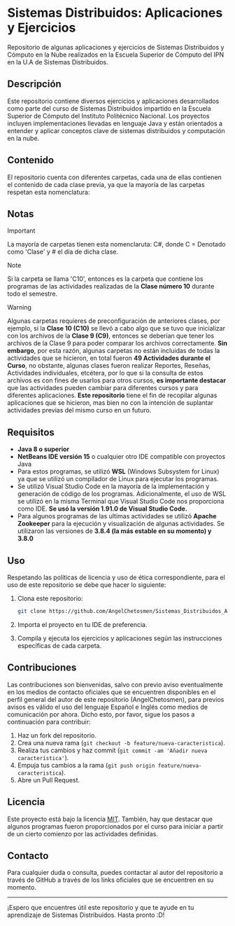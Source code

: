 # Sistemas Distribuidos: Aplicaciones y Ejercicios

Repositorio de algunas aplicaciones y ejercicios de Sistemas Distribuidos y Cómputo en la Nube realizados en la Escuela Superior de Cómputo del IPN en la U.A de Sistemas Distribuidos.

## Descripción

Este repositorio contiene diversos ejercicios y aplicaciones desarrollados como parte del curso de Sistemas Distribuidos impartido en la Escuela Superior de Cómputo del Instituto Politécnico Nacional. Los proyectos incluyen implementaciones llevadas en lenguaje Java y están orientados a entender y aplicar conceptos clave de sistemas distribuidos y computación en la nube.

## Contenido

El repositorio cuenta con diferentes carpetas, cada una de ellas contienen el contenido de cada clase previa, ya que la mayoría de las carpetas respetan esta nomenclatura: 

## Notas

> [!IMPORTANT]
La mayoría de carpetas tienen esta nomenclaruta: C#, donde C = Denotado como 'Clase' y # el día de dicha clase.

> [!NOTE]
Si la carpeta se llama 'C10', entonces es la carpeta que contiene los programas de las actividades realizadas de la **Clase número 10** durante todo el semestre.


> [!WARNING]
Algunas carpetas requieres de preconfiguración de anteriores clases, por ejemplo, si la **Clase 10 (C10)** se llevó a cabo algo que se tuvo que inicializar con los archivos de la **Clase 9 (C9)**, entonces se deberían que tener los archivos de la Clase 9 para poder comparar los archivos correctamente. **Sin embargo**, por esta razón,  algunas carpetas  no están incluidas de todas la actividades que se hicieron, en total fueron **49 Actividades durante el Curso**, no obstante, algunas clases fueron realizar Reportes, Reseñas, Actividades individuales, etcétera, por lo que si la consulta de estos archivos es con fines de usarlos para otros cursos, **es importante destacar** que las actividades pueden cambiar para diferentes cursos y para diferentes aplicaciones. **Este repositorio** tiene el fin de recopilar algunas aplicaciones que se hicieron, mas bien no con la intención de suplantar actividades previas del mismo curso en un futuro.

## Requisitos

- **Java 8 o superior**
- **NetBeans IDE versión 15** o cualquier otro IDE compatible con proyectos Java
- Para estos programas, se utilizó **WSL** (Windows Subsystem for Linux) ya que se utilizó un compilador de Linux para ejecutar los programas. 
- Se utilizó Visual Studio Code en la mayoría de la implementación y generación de código de los programas. Adicionalmente, el uso de WSL se utilizó en la misma Terminal que Visual Studio Code nos proporciona como IDE. **Se usó la versión 1.91.0 de Visual Studio Code.**  
- Para algunos programas de las ultimas actividades se utilizó **Apache Zookeeper** para la ejecución y visualización de algunas actividades. Se utilizaron las versiones de **3.8.4 (la más estable en su momento) y 3.8.0**

## Uso

Respetando las políticas de licencia y uso de ética correspondiente, para el uso de este repositorio se debe que hacer lo siguiente: 

1. Clona este repositorio:
    ```bash
    git clone https://github.com/AngelChetosmen/Sistemas_Distribuidos_Aplicaciones_y_Ejercicios.git
    ```
2. Importa el proyecto en tu IDE de preferencia.

3. Compila y ejecuta los ejercicios y aplicaciones según las instrucciones específicas de cada carpeta.

## Contribuciones

Las contribuciones son bienvenidas, salvo con previo aviso eventualmente en los medios de contacto oficiales que se encuentren disponibles en el perfil general del autor de este repositorio (AngelChetosmen), para previos avisos es válido el uso del lenguaje Español e Inglés como medios de comunicación por ahora. Dicho esto, por favor, sigue los pasos a continuación para contribuir:

1. Haz un fork del repositorio.
2. Crea una nueva rama (`git checkout -b feature/nueva-caracteristica`).
3. Realiza tus cambios y haz commit (`git commit -am 'Añadir nueva característica'`).
4. Empuja tus cambios a la rama (`git push origin feature/nueva-caracteristica`).
5. Abre un Pull Request.

## Licencia

Este proyecto está bajo la licencia [MIT](LICENSE). También, hay que destacar que algunos programas fueron proporcionados por el curso para iniciar a partir de un cierto comienzo por las actividades definidas. 

## Contacto

Para cualquier duda o consulta, puedes contactar al autor del repositorio a través de GitHub a través de los links oficiales que se encuentren en su momento.

---

¡Espero que encuentres útil este repositorio y que te ayude en tu aprendizaje de Sistemas Distribuidos. Hasta pronto :D!
